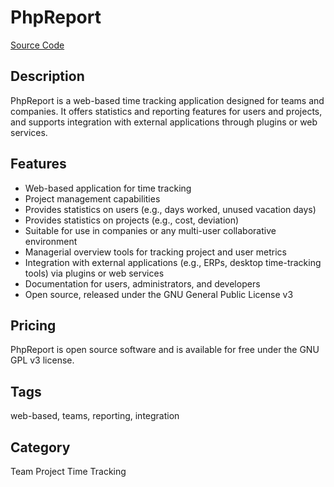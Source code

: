 # PhpReport

[Source Code](https://github.com/Igalia/phpreport)

## Description
PhpReport is a web-based time tracking application designed for teams and companies. It offers statistics and reporting features for users and projects, and supports integration with external applications through plugins or web services.

## Features
- Web-based application for time tracking
- Project management capabilities
- Provides statistics on users (e.g., days worked, unused vacation days)
- Provides statistics on projects (e.g., cost, deviation)
- Suitable for use in companies or any multi-user collaborative environment
- Managerial overview tools for tracking project and user metrics
- Integration with external applications (e.g., ERPs, desktop time-tracking tools) via plugins or web services
- Documentation for users, administrators, and developers
- Open source, released under the GNU General Public License v3

## Pricing
PhpReport is open source software and is available for free under the GNU GPL v3 license.

## Tags
web-based, teams, reporting, integration

## Category
Team Project Time Tracking